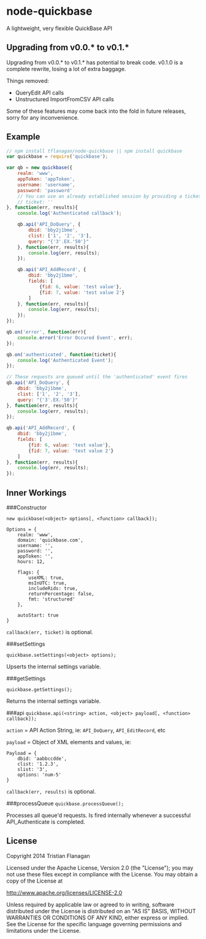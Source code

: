 node-quickbase
==============

A lightweight, very flexible QuickBase API

Upgrading from v0.0.* to v0.1.*
------------------------
Upgrading from v0.0.* to v0.1.* has potential to break code. v0.1.0 is a complete rewrite, losing a lot of extra baggage.

Things removed:
* QueryEdit API calls
* Unstructured ImportFromCSV API calls

Some of these features may come back into the fold in future releases, sorry for any inconvenience. 

Example
-----

```js
// npm install tflanagan/node-quickbase || npm install quickbase
var quickbase = require('quickbase');

var qb = new quickbase({
	realm: 'www',
	appToken: 'appToken',
	username: 'username',
	password: 'password'
	// You can use an already established session by providing a ticket
	// ticket: ''
}, function(err, results){
	console.log('Authenticated callback');

	qb.api('API_DoQuery', {
		dbid: 'bby2j1bme',
		clist: ['1', '2', '3'],
		query: "{'3'.EX.'50'}"
	}, function(err, results){
		console.log(err, results);
	});

	qb.api('API_AddRecord', {
		dbid: 'bby2j1bme',
		fields: [
			{fid: 6, value: 'test value'},
			{fid: 7, value: 'test value 2'}
		]
	}, function(err, results){
		console.log(err, results);
	});
});

qb.on('error', function(err){
	console.error('Error Occured Event', err);
});

qb.on('authenticated', function(ticket){
	console.log('Authenticated Event');
});

// These requests are queued until the 'authenticated' event fires
qb.api('API_DoQuery', {
	dbid: 'bby2j1bme',
	clist: ['1', '2', '3'],
	query: "{'3'.EX.'50'}"
}, function(err, results){
	console.log(err, results);
});

qb.api('API_AddRecord', {
	dbid: 'bby2j1bme',
	fields: [
		{fid: 6, value: 'test value'},
		{fid: 7, value: 'test value 2'}
	]
}, function(err, results){
	console.log(err, results);
});
```

Inner Workings
--------------
###Constructor

```new quickbase(<object> options[, <function> callback]);```

```
Options = {
    realm: 'www',
	domain: 'quickbase.com',
	username: '',
	password: '',
	appToken: '',
	hours: 12,

	flags: {
		useXML: true,
		msInUTC: true,
		includeRids: true,
		returnPercentage: false,
		fmt: 'structured'
	},

	autoStart: true
}
```
```callback(err, ticket)``` is optional.

###setSettings

```quickbase.setSettings(<object> options); ```

Upserts the internal settings variable.

###getSettings

```quickbase.getSettings(); ```

Returns the internal settings variable.

###api
```quickbase.api(<string> action, <object> payload[, <function> callback]);```

```action``` = API Action String, ie: ```API_DoQuery```, ```API_EditRecord```, etc

```payload``` = Object of XML elements and values, ie:
```
Payload = {
    dbid: 'aabbccdde',
    clist: '1.2.3',
    slist: '3',
    options: 'num-5'
}
```

```callback(err, results)``` is optional.

###processQueue
```quickbase.processQueue(); ```

Processes all queue'd requests. Is fired internally whenever a successful API_Authenticate is completed.

License
-------

Copyright 2014 Tristian Flanagan

Licensed under the Apache License, Version 2.0 (the "License"); you may not use these files except in compliance with the License. You may obtain a copy of the License at

http://www.apache.org/licenses/LICENSE-2.0

Unless required by applicable law or agreed to in writing, software distributed under the License is distributed on an "AS IS" BASIS, WITHOUT WARRANTIES OR CONDITIONS OF ANY KIND, either express or implied. See the License for the specific language governing permissions and limitations under the License.
